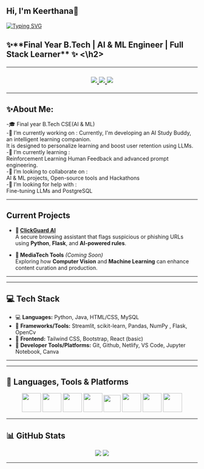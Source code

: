 ##                              Hi, I'm Keerthana👋
[![Typing SVG](https://readme-typing-svg.herokuapp.com?font=Times+new+roman&weight=500&pause=1000&color=7D9B68F9&width=435&lines=AI+%26+ML+Enthusiast+%7C+Tech+Explorer;Crafting+scalable+ML+applications;Building+responsive+and+performance-driven+websites;Always+Learning%2C+always+coding)](https://git.io/typing-svg)

<h2> ✨**Final Year B.Tech | AI & ML Engineer | Full Stack Learner** ✨ <\h2>

---
 

<p align="center">
  <a href="https://linkedin.com/in/https://www.linkedin.com/in/marrapu-keerthana-a1851828a/"> <img src="https://img.shields.io/badge/LINKEDIN-0077B5?style=for-the-badge&logo=linkedin&logoColor=white"/> </a>
  <a href="https://leetcode.com/https://leetcode.com/u/keerthanamarrapu/"> <img src="https://img.shields.io/badge/LEETCODE-F89F1B?style=for-the-badge&logo=leetcode&logoColor=black"/> </a>
  <a href="mailto:marrapukeerthana@gmail.com"> <img src="https://img.shields.io/badge/EMAIL-D14836?style=for-the-badge&logo=gmail&logoColor=white"/> </a>
</p>

---

## ✨About Me:
-🎓 Final year B.Tech CSE(AI & ML)                                                              
-🔭 I’m currently working on : 
    Currently, I'm developing an AI Study Buddy, an intelligent learning companion.                
    It is designed to personalize learning and boost user retention using LLMs.                 
-🌱 I’m currently learning :                                                                         
    Reinforcement Learning Human Feedback and advanced prompt engineering.                      
-👯 I’m looking to collaborate on :                                                                  
    AI & ML projects, Open-source tools and Hackathons                                           
-🤔 I’m looking for help with :                                                                      
    Fine-tuning LLMs and PostgreSQL 

---

## Current Projects 

- <b>🔹 <a href="https://github.com/your-username/ClickGuard-AI">ClickGuard AI</a></b>  
  A secure browsing assistant that flags suspicious or phishing URLs using **Python**, **Flask**, and **AI-powered rules**.

- <b>🧠 MediaTech Tools</b> *(Coming Soon)*  
  Exploring how **Computer Vision** and **Machine Learning** can enhance content curation and production.

<hr>

---


## 💻 Tech Stack

- 💻 **Languages:** Python, Java, HTML/CSS, MySQL  
- 🧠 **Frameworks/Tools:** Streamlit, scikit-learn, Pandas, NumPy , Flask, OpenCv  
- 🎨 **Frontend:** Tailwind CSS, Bootstrap, React (basic)  
- 🧰 **Developer Tools/Platforms:** Git, Github, Netlify, VS Code, Jupyter Notebook, Canva

<hr>

---

## 🧠 Languages, Tools & Platforms

<p align="center">
  <img src="https://cdn.jsdelivr.net/gh/devicons/devicon/icons/python/python-original.svg" width="50px" />
  <img src="https://cdn.jsdelivr.net/gh/devicons/devicon/icons/java/java-original.svg" width="50px" />
  <img src="https://cdn.jsdelivr.net/gh/devicons/devicon/icons/html5/html5-original.svg" width="50px" />
  <img src="https://cdn.jsdelivr.net/gh/devicons/devicon/icons/css3/css3-original.svg" width="50px" />
 <img src="https://cdn.jsdelivr.net/gh/devicons/devicon/icons/react/react-original.svg" width="45px" />
  <img src="https://cdn.jsdelivr.net/gh/devicons/devicon/icons/git/git-original.svg" width="50px" />
  <img src="https://cdn.jsdelivr.net/gh/devicons/devicon/icons/figma/figma-original.svg" width="50px" />
  <img src="https://cdn.jsdelivr.net/gh/devicons/devicon/icons/vscode/vscode-original.svg" width="50px" />
</p>

---

## 📊 GitHub Stats

<p align="center">
  <img src="https://github-readme-stats.vercel.app/api?username=KeerthanaMarrapu&show_icons=true&theme=tokyonight" />
  <img src="https://github-readme-streak-stats.herokuapp.com/?user=KeerthanaMarrapu&theme=tokyonight" />
</p>

---


